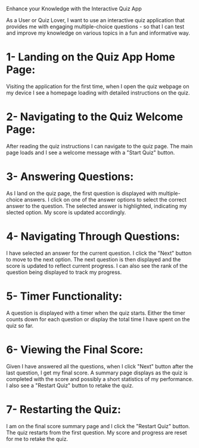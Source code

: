 Enhance your Knowledge with the Interactive Quiz App

As a User or Quiz Lover, I want to use an interactive quiz application that provides me with engaging multiple-choice questions - so that I can test and improve my knowledge on various topics in a fun and informative way.

# 1- Landing on the Quiz App Home Page:
Visiting the application for the first time, when I open the quiz webpage on my device I see a homepage loading with detailed instructions on the quiz.

# 2- Navigating to the Quiz Welcome Page:
After reading the quiz instructions I can navigate to the quiz page.
The main page loads and I see a welcome message with a "Start Quiz" button.

# 3- Answering Questions:
As I land on the quiz page, the first question is displayed with multiple-choice answers. 
I click on one of the answer options to select the correct answer to the question. 
The selected answer is highlighted, indicating my slected option. 
My score is updated accordingly.

# 4- Navigating Through Questions:
I have selected an answer for the current question. I click the "Next" button to move to the next option.
The next question is then displayed and the score is updated to reflect current progress.
I can also see the rank of the question being displayed to track my progress.

# 5- Timer Functionality:
A question is displayed with a timer when the quiz starts.
Either the timer counts down for each question or display the total time I have spent on the quiz so far.

# 6- Viewing the Final Score:
Given I have answered all the questions, when I click "Next" button after the last question, I get my final score.
A summary page displays as the quiz is completed with the score and possibly a short statistics of my performance.
I also see a "Restart Quiz" button to retake the quiz.

# 7- Restarting the Quiz:
I am on the final score summary page and I click the "Restart Quiz" button.
The quiz restarts from the first question.
My score and progress are reset for me to retake the quiz.